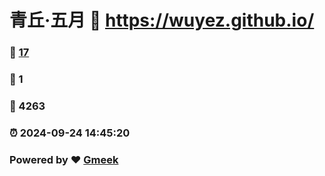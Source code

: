 # 青丘·五月 :link: https://wuyez.github.io/ 
### :page_facing_up: [17](https://wuyez.github.io//tag.html) 
### :speech_balloon: 1 
### :hibiscus: 4263 
### :alarm_clock: 2024-09-24 14:45:20 
### Powered by :heart: [Gmeek](https://github.com/Meekdai/Gmeek)
